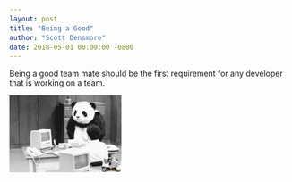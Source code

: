 ```yaml
---
layout: post
title: "Being a Good"
author: "Scott Densmore"
date: 2018-05-01 00:00:00 -0800
---
```


Being a good team mate should be the first requirement for any developer that is working on a team.

![Being a good teammate](/assets/img/9bd67349be.jpg)

